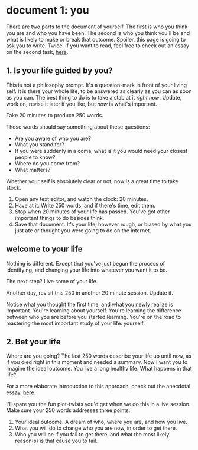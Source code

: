 # document 1: you

There are two parts to the document of yourself. The first is who you think you are and who you have been. The second is who you think you'll be and what is likely to make or break that outcome. Spoiler, this page is going to ask you to write. Twice. If you want to read, feel free to check out an essay on the second task, [here](https://thoughtrepair.wordpress.com/2020/10/25/bet-your-life/).

## 1. Is your life guided by you?
This is not a philosophy prompt. 
It's a question-mark in front of your living self. 
It is there your whole life, to be answered as clearly as you can as soon as you can. The best thing to do is to take a stab at it *right now*. Update, work on, revise it later if you like, but *now* is what's important.

Take 20 minutes to produce 250 words. 

Those words should say something about these questions:  
- Are you aware of who you are?   
- What you stand for?  
- If you were suddenly in a coma, what is it you would need your closest people to know?   
- Where do you come from?   
- What matters?  

Whether your self is absolutely clear or not, now is a great time to take stock.

1. Open any text editor, and watch the clock: 20 minutes.   
2. Have at it. Write 250 words, and if there's time, edit them. 
3. Stop when 20 minutes of your life has passed. You've got other important things to do besides think.
3. Save that document. It's your life, however rough, or biased by what you just ate or thought you were going to do on the internet.  

## welcome to your life
Nothing is different. Except that you've just begun the process of identifying, and changing your life into whatever you want it to be. 

The next step? Live some of your life.  

Another day, revisit this 250 in another 20 minute session. Update it.  

Notice what you thought the first time, and what you newly realize is important. You're learning about yourself. You're learning the difference between who you are before you started learning. You're on the road to mastering the most important study of your life: yourself.

## 2. Bet your life
Where are you going? The last 250 words describe your life up until now, as if you died right in this moment and needed a summary. Now I want you to imagine the ideal outcome. You live a long healthy life. What happens in that life?  

For a more elaborate introduction to this approach, check out the anecdotal essay, [here](https://thoughtrepair.wordpress.com/2020/10/25/bet-your-life/). 

I'll spare you the fun plot-twists you'd get when we do this in a live session. Make sure your 250 words addresses three points:  
1. Your ideal outcome. A dream of who, where you are, and how you live.  
2. What you will do to change who you are now, in order to get there.  
3. Who you will be if you fail to get there, and what the most likely reason(s) is that cause you to fail.  
